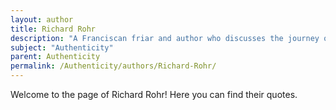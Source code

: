 ```yaml
---
layout: author
title: Richard Rohr
description: "A Franciscan friar and author who discusses the journey of self-discovery and living authentically in alignment with one's true self in his numerous books."
subject: "Authenticity"
parent: Authenticity
permalink: /Authenticity/authors/Richard-Rohr/
---
```


Welcome to the page of Richard Rohr! Here you can find their quotes.

